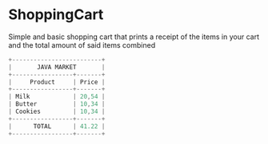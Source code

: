 # ShoppingCart

Simple and basic shopping cart that prints a receipt of the items in your cart and the total amount of said items combined


```java
+-------------------------+
|       JAVA MARKET       |
+-----------------+-------+
|     Product     | Price |
+-----------------+-------+
| Milk            | 20,54 |
| Butter          | 10,34 |
| Cookies         | 10,34 |
+-----------------+-------+
|      TOTAL      | 41.22 |
+-----------------+-------+
```
